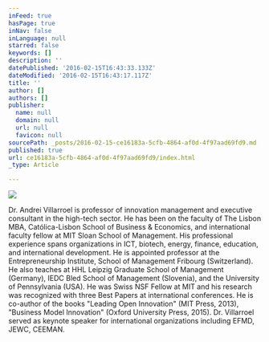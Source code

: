 ```yaml
---
inFeed: true
hasPage: true
inNav: false
inLanguage: null
starred: false
keywords: []
description: ''
datePublished: '2016-02-15T16:43:33.133Z'
dateModified: '2016-02-15T16:43:17.117Z'
title: ''
author: []
authors: []
publisher:
  name: null
  domain: null
  url: null
  favicon: null
sourcePath: _posts/2016-02-15-ce16183a-5cfb-4864-af0d-4f97aad69fd9.md
published: true
url: ce16183a-5cfb-4864-af0d-4f97aad69fd9/index.html
_type: Article

---
```

![](https://the-grid-user-content.s3-us-west-2.amazonaws.com/148f4fc3-b271-4a77-aca4-e795566904f9.jpg)

Dr. Andrei Villarroel is professor of innovation management and executive consultant in the high-tech sector.  He has been on the faculty of The Lisbon MBA, Católica-Lisbon School of Business & Economics, and international faculty fellow at MIT Sloan School of Management. His professional experience spans organizations in ICT, biotech, energy, finance, education, and international development. He is appointed professor at the Entrepreneurship Institute, School of Management Fribourg (Switzerland). He also teaches at HHL Leipzig Graduate School of Management (Germany), IEDC Bled School of Management (Slovenia), and the University of Pennsylvania (USA). He was Swiss NSF Fellow at MIT and his research was recognized with three Best Papers at international conferences.  He is co-author of the books "Leading Open Innovation" (MIT Press, 2013), "Business Model Innovation" (Oxford University Press, 2015). Dr. Villarroel served as keynote speaker for international organizations including EFMD, JEWC, CEEMAN.